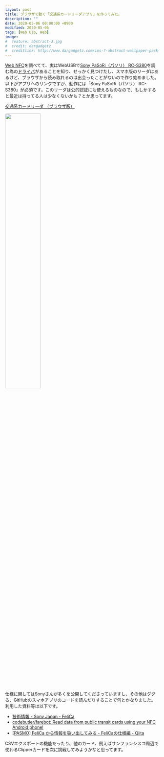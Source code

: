 ```yaml
---
layout: post
title: ブラウザで動く「交通系カードリーダアプリ」を作ってみた。
description: ""
date: 2020-05-06 00:00:00 +0900
modified: 2020-05-06
tags: [Web Usb, Web]
image:
#  feature: abstract-3.jpg
#  credit: dargadgetz
#  creditlink: http://www.dargadgetz.com/ios-7-abstract-wallpaper-pack-for-iphone-5-and-ipod-touch-retina/
---
```


<div> </div>

[Web NFC](https://w3c.github.io/web-nfc/)を調べてて、実はWebUSBで[Sony PaSoRi（パソリ） RC-S380](https://bit.ly/35wE8nl)を読む為の[ドライバ](https://www.sony.co.jp/Products/felica/business/products/ICS-DCWC1.html)があることを知り、せっかく見つけたし、スマホ版のリーダはあるけど、ブラウザから読み取れるのは出会ったことがないので作り始めました。  
以下がアプリへのリンクですが、動作には「Sony PaSoRi（パソリ） RC-S380」が必須です。このリーダは公的認証にも使えるものなので、もしかすると最近は持ってる人は少なくないかも？とか思ってます。  
  
[交通系カードリーダ （ブラウザ版）](https://ryoyakawai.com/apps/nfccardreader/)  


<div class="post-image-center">
<a href="//ryoyakawai.com/apps/nfccardreader/" target="_blank">
<img src="{{ site.url }}/images/2020/05/20200506-20200506-nfccardreader-00.png" width="48%" style="border-radius:4px; margin-right:2px"/>
</a>
</div>

仕様に関してはSonyさんが多くを公開してくださっていますし、その他はググる、GitHubのスマホアプリのコードを読んだりすることで何とかなりました。  
利用した資料等は以下です。  
- [技術情報 - Sony Japan - FeliCa ](https://www.sony.co.jp/Products/felica/business/tech-support/)
- [codebutler/farebot: Read data from public transit cards using your NFC Android phone!](https://github.com/codebutler/farebot)
- [[PASMO] FeliCa から情報を吸い出してみる - FeliCaの仕様編 - Qiita](https://qiita.com/YasuakiNakazawa/items/3109df682af2a7032f8d)

CSVエクスポートの機能だったり、他のカード、例えばサンフランシスコ周辺で使わるClipperカードを次に挑戦してみようかなと思ってます。
